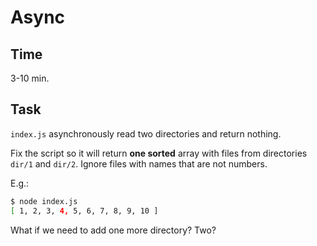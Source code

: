 # Async

## Time

3-10 min.


## Task

`index.js` asynchronously read two directories and return nothing.

Fix the script so it will return **one sorted** array with files from directories `dir/1` and `dir/2`. Ignore files with names that are not numbers.

E.g.:

```bash
$ node index.js
[ 1, 2, 3, 4, 5, 6, 7, 8, 9, 10 ]
```

What if we need to add one more directory? Two?